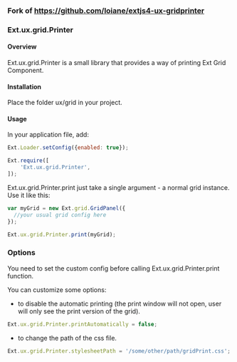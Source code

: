 ### Fork of https://github.com/loiane/extjs4-ux-gridprinter

### Ext.ux.grid.Printer

#### Overview

Ext.ux.grid.Printer is a small library that provides a way of printing Ext Grid Component.

#### Installation

Place the folder ux/grid in your project.

#### Usage

In your application file, add:

```js
Ext.Loader.setConfig({enabled: true});

Ext.require([
    'Ext.ux.grid.Printer',
]);
```

Ext.ux.grid.Printer.print just take a single argument - a normal grid instance. Use it like this:

```js
var myGrid = new Ext.grid.GridPanel({
  //your usual grid config here
});

Ext.ux.grid.Printer.print(myGrid);
```

### Options

You need to set the custom config before calling Ext.ux.grid.Printer.print function.

You can customize some options:

 - to disable the automatic printing (the print window will not open, user will only see the print version of the grid).

```js
Ext.ux.grid.Printer.printAutomatically = false;
```

 - to change the path of the css file.

```js
Ext.ux.grid.Printer.stylesheetPath = '/some/other/path/gridPrint.css';
```

